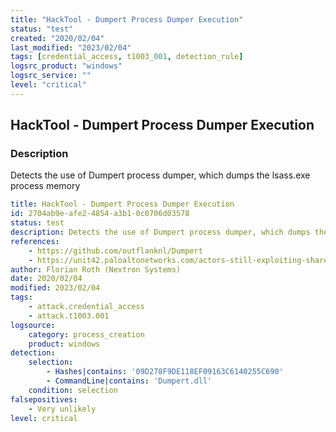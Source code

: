 ```yaml
---
title: "HackTool - Dumpert Process Dumper Execution"
status: "test"
created: "2020/02/04"
last_modified: "2023/02/04"
tags: [credential_access, t1003_001, detection_rule]
logsrc_product: "windows"
logsrc_service: ""
level: "critical"
---
```


## HackTool - Dumpert Process Dumper Execution

### Description

Detects the use of Dumpert process dumper, which dumps the lsass.exe process memory

```yml
title: HackTool - Dumpert Process Dumper Execution
id: 2704ab9e-afe2-4854-a3b1-0c0706d03578
status: test
description: Detects the use of Dumpert process dumper, which dumps the lsass.exe process memory
references:
    - https://github.com/outflanknl/Dumpert
    - https://unit42.paloaltonetworks.com/actors-still-exploiting-sharepoint-vulnerability/
author: Florian Roth (Nextron Systems)
date: 2020/02/04
modified: 2023/02/04
tags:
    - attack.credential_access
    - attack.t1003.001
logsource:
    category: process_creation
    product: windows
detection:
    selection:
        - Hashes|contains: '09D278F9DE118EF09163C6140255C690'
        - CommandLine|contains: 'Dumpert.dll'
    condition: selection
falsepositives:
    - Very unlikely
level: critical

```
